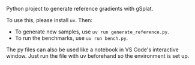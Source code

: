 Python project to generate reference gradients with gSplat.


To use this, please install `uv`. Then:
- To generate new samples, use `uv run generate_reference.py`.
- To run the benchmarks, use `uv run bench.py`.

The py files can also be used like a notebook in VS Code's interactive window. Just run
the file with uv beforehand so the environment is set up.